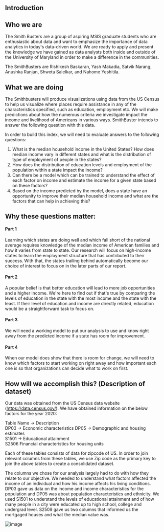 ## Introduction

## Who we are

The Smith Busters are a group of aspiring MSIS graduate students who are enthusiastic about data and want to emphasize the importance of data analytics in today's data-driven world. We are ready to apply and present the knowledge we have gained as data analysts both inside and outside of the University of Maryland in order to make a difference in the communities.

The SmithBusters are Rishikesh Baskaran, Yash Makadia, Satvik Narang, Anushka Ranjan, Shweta Salelkar, and Nahome Yeshitila.


## What we are doing


The Smithbusters will produce visualizations using data from the US Census to help us visualize where places require assistance in any of the characteristics specified, such as education, employment etc. We will make predictions about how the numerous criteria we investigate impact the income and livelihood of Americans in various ways. SmithBuster intends to answer the following question with this data.

In order to build this index, we will need to evaluate answers to the following questions:

1. What is the median household income in the United States? How does median income vary in different states and what is the distribution of type of employment of people in the states?
2. How does the distribution of education levels and employment of the population within a state impact the income?
3. Can there be a model which can be trained to understand the  effect of each factor on income and estimate the income for a given state based on these factors?
4. Based on the income predicted by the model, does a state have an opportunity to improve their median household income and what are the factors that can help in achieving this?



## Why these questions matter: 
#### Part 1
Learning which states are doing well and which fall short of the national average requires knowledge of the median income of American families and how it varies from state to state. Our research will focus on high-income states to learn the employment structure that has contributed to their success. With that, the states trailing behind automatically become our choice of interest to focus on in the later parts of our report.
#### Part 2
A popular belief is that better education will lead to more job opportunities and a higher income. We're here to find out if that's true by comparing the levels of education in the state with the most income and the state with the least. If their level of education and income are directly related, education would be a straightforward task to focus on.
#### Part 3
We will need a working model to put our analysis to use and know right away from the predicted income if a state has room for improvement.
#### Part 4 
When our model does show that there is room for change, we will need to know which factors to start working on right away and how important each one is so that organizations can decide what to work on first.


## How will we accomplish this? (Description of dataset)

Our data was obtained from the US Census data website (https://data.census.gov/). We have obtained information on the below factors for the year 2020:

Table Name -> Description  
DP03       -> Economic characteristics 
DP05       -> Demographic and housing estimates    
S1501      ->  Educational attainment   
S2506       Financial characteristics for housing units 


Each of these tables consists of data for zipcode of US. In order to join relevant columns from these tables, we use Zip code as the primary key to join the above tables to create a consolidated dataset.

The columns we chose for our analysis largely had to do with how they relate to our objective. We needed to understand what factors affected the income of an individual and how his income affects his living conditions. DP03 gave us data on the income and income characteristics for the population and DP05 was about population characteristics and ethnicity. We used S1501 to understand the levels of educational attainment and of how many people in a city were educated up to high school, college and undergrad level. S2506 gave us two columns that informed us the mortgaged houses and what the median value was. <br>


![image](https://github.com/satvik96/Community-Needs-Index-/assets/13771072/14d0718a-8170-4089-b7cf-e0d4ed029e2f)


